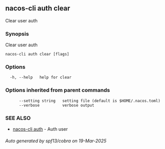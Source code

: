 ## nacos-cli auth clear

Clear user auth

### Synopsis

Clear user auth

```
nacos-cli auth clear [flags]
```

### Options

```
  -h, --help   help for clear
```

### Options inherited from parent commands

```
      --setting string   setting file (default is $HOME/.nacos.toml)
      --verbose          verbose output
```

### SEE ALSO

* [nacos-cli auth](nacos-cli_auth.md)	 - Auth user

###### Auto generated by spf13/cobra on 19-Mar-2025
